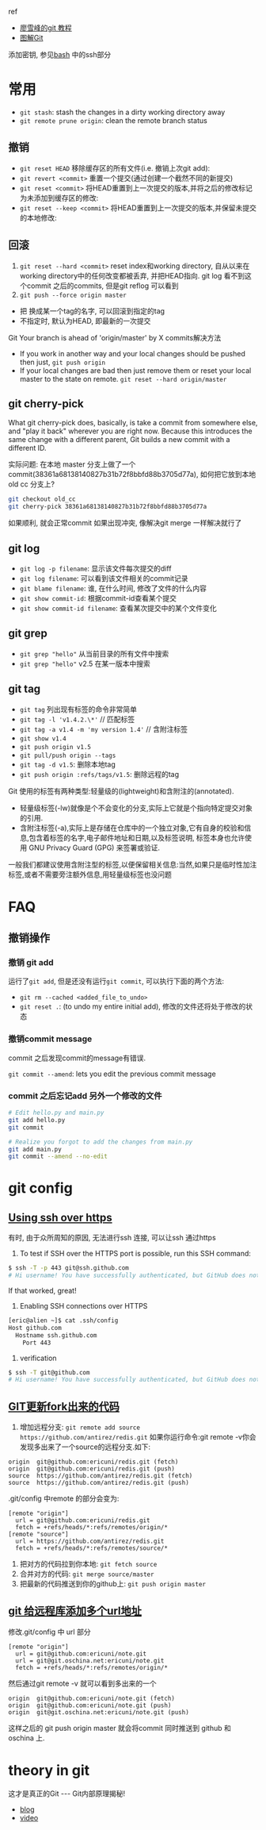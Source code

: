 
ref

- [廖雪峰的git 教程](https://www.liaoxuefeng.com/wiki/896043488029600)
- [图解Git](https://marklodato.github.io/visual-git-guide/index-zh-cn.html)

添加密钥, 参见[bash](./bash.md) 中的ssh部分

# 常用
- `git stash`: stash the changes in a dirty working directory away
- `git remote prune origin`: clean the remote branch status

## 撤销
- `git reset HEAD` 移除缓存区的所有文件(i.e. 撤销上次git add):
- `git revert <commit>` 重置一个提交(通过创建一个截然不同的新提交)
- `git reset <commit>` 将HEAD重置到上一次提交的版本,并将之后的修改标记为未添加到缓存区的修改:
- `git reset --keep <commit>` 将HEAD重置到上一次提交的版本,并保留未提交的本地修改:

## 回滚
1. `git reset --hard <commit>` reset index和working directory, 自从<commit>以来在working directory中的任何改变都被丢弃, 并把HEAD指向<commit>.
  git log 看不到这个commit 之后的commits, 但是git reflog 可以看到
1. `git push --force origin master`

- 把<commit> 换成某一个tag的名字, 可以回滚到指定的tag
- 不指定<commit>时, 默认为HEAD, 即最新的一次提交

Git Your branch is ahead of 'origin/master' by X commits解决方法

- If you work in another way and your local changes should be pushed then just, `git push origin`
- If your local changes are bad then just remove them or reset your local master to the state on remote. `git reset --hard origin/master`

## git cherry-pick
What git cherry-pick does, basically, is take a commit from somewhere else, and "play it back" wherever you are right now.
Because this introduces the same change with a different parent, Git builds a new commit with a different ID.

实际问题: 在本地 master 分支上做了一个commit(38361a68138140827b31b72f8bbfd88b3705d77a), 如何把它放到本地 old cc 分支上?
```bash
git checkout old_cc
git cherry-pick 38361a68138140827b31b72f8bbfd88b3705d77a
```
如果顺利, 就会正常commit
如果出现冲突, 像解决git merge 一样解决就行了

## git log
- `git log -p filename`: 显示该文件每次提交的diff
- `git log filename`: 可以看到该文件相关的commit记录
- `git blame filename`: 谁, 在什么时间, 修改了文件的什么内容
- `git show commit-id`: 根据commit-id查看某个提交
- `git show commit-id filename`: 查看某次提交中的某个文件变化

## git grep
- `git grep "hello"` 从当前目录的所有文件中搜索
- `git grep "hello"` v2.5 在某一版本中搜索

## git tag
- `git tag` 列出现有标签的命令非常简单
- `git tag -l 'v1.4.2.\*'` // 匹配标签
- `git tag -a v1.4 -m 'my version 1.4'`  // 含附注标签
- `git show v1.4`
- `git push origin v1.5`
- `git pull/push origin --tags`
- `git tag -d v1.5`: 删除本地tag
- `git push origin :refs/tags/v1.5`: 删除远程的tag

Git 使用的标签有两种类型:轻量级的(lightweight)和含附注的(annotated).

- 轻量级标签(-lw)就像是个不会变化的分支,实际上它就是个指向特定提交对象的引用.
- 含附注标签(-a),实际上是存储在仓库中的一个独立对象,它有自身的校验和信息,包含着标签的名字,电子邮件地址和日期,以及标签说明,
标签本身也允许使用 GNU Privacy Guard (GPG) 来签署或验证.

一般我们都建议使用含附注型的标签,以便保留相关信息:当然,如果只是临时性加注标签,或者不需要旁注额外信息,用轻量级标签也没问题

# FAQ
## 撤销操作
### 撤销 git add
运行了`git add`, 但是还没有运行`git commit`, 可以执行下面的两个方法:

- `git rm --cached <added_file_to_undo>`
- `git reset .`: (to undo my entire initial add), 修改的文件还将处于修改的状态

### 撤销commit message
commit 之后发现commit的message有错误.

`git commit --amend`: lets you edit the previous commit message

### commit 之后忘记add 另外一个修改的文件
```bash
# Edit hello.py and main.py
git add hello.py
git commit

# Realize you forgot to add the changes from main.py
git add main.py
git commit --amend --no-edit
```

# git config
## [Using ssh over https](https://help.github.com/articles/using-ssh-over-the-https-port/)
有时, 由于众所周知的原因, 无法进行ssh 连接, 可以让ssh 通过https

1. To test if SSH over the HTTPS port is possible, run this SSH command:

  ```bash
  $ ssh -T -p 443 git@ssh.github.com
  # Hi username! You have successfully authenticated, but GitHub does not provide shell access.
  ```
If that worked, great!
1. Enabling SSH connections over HTTPS

  ```bash
  [eric@alien ~]$ cat .ssh/config
  Host github.com
    Hostname ssh.github.com
      Port 443
  ```
1. verification

  ```bash
  $ ssh -T git@github.com
  # Hi username! You have successfully authenticated, but GitHub does not provide shell access.
  ```

## [GIT更新fork出来的代码](http://blog.sina.com.cn/s/blog_411fed0c0102vhlb.html)
1. 增加远程分支: `git remote add source https://github.com/antirez/redis.git`
  如果你运行命令:git remote -v你会发现多出来了一个source的远程分支.如下:

  ```info
  origin  git@github.com:ericuni/redis.git (fetch)
  origin  git@github.com:ericuni/redis.git (push)
  source  https://github.com/antirez/redis.git (fetch)
  source  https://github.com/antirez/redis.git (push)
  ```
  .git/config 中remote 的部分会变为:

  ```info
  [remote "origin"]
    url = git@github.com:ericuni/redis.git
    fetch = +refs/heads/*:refs/remotes/origin/*
  [remote "source"]
    url = https://github.com/antirez/redis.git
    fetch = +refs/heads/*:refs/remotes/source/*
  ```
1. 把对方的代码拉到你本地: `git fetch source`
1. 合并对方的代码: `git merge source/master`
1. 把最新的代码推送到你的github上: `git push origin master`

## [git 给远程库添加多个url地址](http://my.oschina.net/shede333/blog/299032)
修改.git/config 中 url 部分

```info
[remote "origin"]
  url = git@github.com:ericuni/note.git
  url = git@git.oschina.net:ericuni/note.git
  fetch = +refs/heads/*:refs/remotes/origin/*
```
然后通过git remote -v 就可以看到多出来的一个
```info
origin  git@github.com:ericuni/note.git (fetch)
origin  git@github.com:ericuni/note.git (push)
origin  git@git.oschina.net:ericuni/note.git (push)
```
这样之后的 git push origin master 就会将commit 同时推送到 github 和 oschina 上.

# theory in git
这才是真正的Git --- Git内部原理揭秘!

- [blog](https://mp.weixin.qq.com/s/UQKrAR3zsdTRz8nFiLk2uQ)
- [video](https://www.bilibili.com/video/av77252063)
